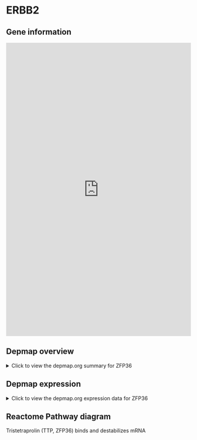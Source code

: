 <h1>ERBB2</h1>

<h2>Gene information</h2>
<iframe src="https://depmap.org/portal/gene/ZFP36?tab=about" style="border:none;width:100%;height:800px"></iframe>

<h2>Depmap overview</h2>
<details>
  <summary>Click to view the depmap.org summary for ZFP36</summary>
  <iframe src="https://depmap.org/portal/gene/ZFP36?tab=overview" style="border:none;width:100%;height:800px"></iframe>
</details>

<h2>Depmap expression</h2>
<details>
  <summary>Click to view the depmap.org expression data for ZFP36</summary>
  <iframe src="https://depmap.org/portal/gene/ZFP36?tab=characterization" style="border:none;width:100%;height:800px"></iframe>
</details>



<h2>Reactome Pathway diagram</h2>
Tristetraprolin (TTP, ZFP36) binds and destabilizes mRNA
<div id="diagramHolder"></div>

<script>
    //Creating the Reactome Diagram widget
    //Take into account a proxy needs to be set up in your server side pointing to www.reactome.org
    function onReactomeDiagramReady(){  //This function is automatically called when the widget code is ready to be used
        var diagram = Reactome.Diagram.create({
            "placeHolder" : "diagramHolder",
            "width" : 900,
            "height" : 500
        });

        //Initialising it to the "Hemostasis" pathway
        diagram.loadDiagram("R-HSA-450513");

        //Adding different listeners

        diagram.onDiagramLoaded(function (loaded) {
            console.info("Loaded ", loaded);
            diagram.flagItems("BAD");
	    diagram.flagItems("Q92934");
            if (loaded == "R-HSA-450513") diagram.selectItem("R-HSA-450513");
        });

     }
</script>



